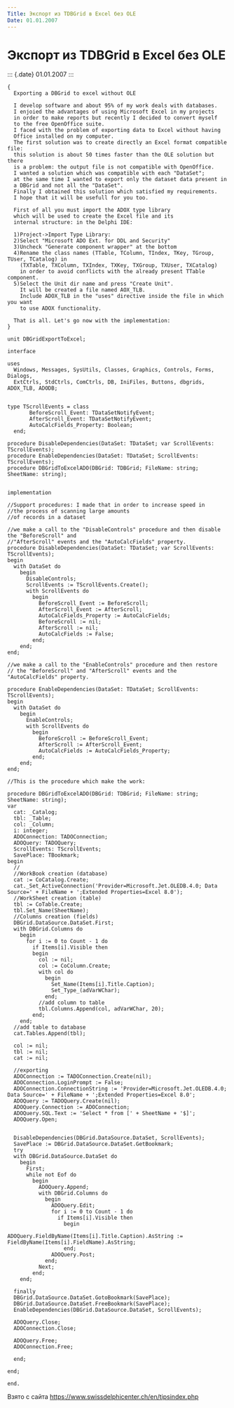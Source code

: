 ```yaml
---
Title: Экспорт из TDBGrid в Excel без OLE
Date: 01.01.2007
---
```



Экспорт из TDBGrid в Excel без OLE
==================================

::: {.date}
01.01.2007
:::

    { 
      Exporting a DBGrid to excel without OLE 
     
      I develop software and about 95% of my work deals with databases. 
      I enjoied the advantages of using Microsoft Excel in my projects 
      in order to make reports but recently I decided to convert myself 
      to the free OpenOffice suite. 
      I faced with the problem of exporting data to Excel without having 
      Office installed on my computer. 
      The first solution was to create directly an Excel format compatible file: 
      this solution is about 50 times faster than the OLE solution but there 
      is a problem: the output file is not compatible with OpenOffice. 
      I wanted a solution which was compatible with each "DataSet"; 
      at the same time I wanted to export only the dataset data present in 
      a DBGrid and not all the "DataSet". 
      Finally I obtained this solution which satisfied my requirements. 
      I hope that it will be usefull for you too. 
     
      First of all you must import the ADOX type library 
      which will be used to create the Excel file and its 
      internal structure: in the Delphi IDE: 
     
      1)Project->Import Type Library: 
      2)Select "Microsoft ADO Ext. for DDL and Security" 
      3)Uncheck "Generate component wrapper" at the bottom 
      4)Rename the class names (TTable, TColumn, TIndex, TKey, TGroup, TUser, TCatalog) in 
        (TXTable, TXColumn, TXIndex, TXKey, TXGroup, TXUser, TXCatalog) 
        in order to avoid conflicts with the already present TTable component. 
      5)Select the Unit dir name and press "Create Unit". 
        It will be created a file named AOX_TLB. 
        Include ADOX_TLB in the "uses" directive inside the file in which you want 
        to use ADOX functionality. 
     
      That is all. Let's go now with the implementation: 
    } 
     
    unit DBGridExportToExcel; 
     
    interface 
     
    uses 
      Windows, Messages, SysUtils, Classes, Graphics, Controls, Forms, Dialogs, 
      ExtCtrls, StdCtrls, ComCtrls, DB, IniFiles, Buttons, dbgrids, ADOX_TLB, ADODB; 
     
     
    type TScrollEvents = class 
           BeforeScroll_Event: TDataSetNotifyEvent; 
           AfterScroll_Event: TDataSetNotifyEvent; 
           AutoCalcFields_Property: Boolean; 
      end; 
     
    procedure DisableDependencies(DataSet: TDataSet; var ScrollEvents: TScrollEvents); 
    procedure EnableDependencies(DataSet: TDataSet; ScrollEvents: TScrollEvents); 
    procedure DBGridToExcelADO(DBGrid: TDBGrid; FileName: string; SheetName: string); 
     
     
    implementation 
     
    //Support procedures: I made that in order to increase speed in 
    //the process of scanning large amounts 
    //of records in a dataset 
     
    //we make a call to the "DisableControls" procedure and then disable the "BeforeScroll" and 
    //"AfterScroll" events and the "AutoCalcFields" property. 
    procedure DisableDependencies(DataSet: TDataSet; var ScrollEvents: TScrollEvents);
    begin
      with DataSet do
        begin
          DisableControls;
          ScrollEvents := TScrollEvents.Create();
          with ScrollEvents do
            begin
              BeforeScroll_Event := BeforeScroll;
              AfterScroll_Event := AfterScroll;
              AutoCalcFields_Property := AutoCalcFields;
              BeforeScroll := nil;
              AfterScroll := nil;
              AutoCalcFields := False;
            end;
        end;
    end;
     
    //we make a call to the "EnableControls" procedure and then restore
    // the "BeforeScroll" and "AfterScroll" events and the "AutoCalcFields" property.
     
    procedure EnableDependencies(DataSet: TDataSet; ScrollEvents: TScrollEvents);
    begin
      with DataSet do
        begin
          EnableControls;
          with ScrollEvents do
            begin
              BeforeScroll := BeforeScroll_Event;
              AfterScroll := AfterScroll_Event;
              AutoCalcFields := AutoCalcFields_Property;
            end;
        end;
    end;
     
    //This is the procedure which make the work: 
     
    procedure DBGridToExcelADO(DBGrid: TDBGrid; FileName: string; SheetName: string); 
    var 
      cat: _Catalog; 
      tbl: _Table; 
      col: _Column; 
      i: integer; 
      ADOConnection: TADOConnection; 
      ADOQuery: TADOQuery; 
      ScrollEvents: TScrollEvents; 
      SavePlace: TBookmark; 
    begin 
      // 
      //WorkBook creation (database) 
      cat := CoCatalog.Create; 
      cat._Set_ActiveConnection('Provider=Microsoft.Jet.OLEDB.4.0; Data Source=' + FileName + ';Extended Properties=Excel 8.0'); 
      //WorkSheet creation (table) 
      tbl := CoTable.Create; 
      tbl.Set_Name(SheetName); 
      //Columns creation (fields) 
      DBGrid.DataSource.DataSet.First; 
      with DBGrid.Columns do 
        begin 
          for i := 0 to Count - 1 do 
            if Items[i].Visible then 
            begin 
              col := nil; 
              col := CoColumn.Create; 
              with col do 
                begin 
                  Set_Name(Items[i].Title.Caption); 
                  Set_Type_(adVarWChar); 
                end; 
              //add column to table 
              tbl.Columns.Append(col, adVarWChar, 20); 
            end; 
        end; 
      //add table to database 
      cat.Tables.Append(tbl); 
     
      col := nil; 
      tbl := nil; 
      cat := nil; 
     
      //exporting 
      ADOConnection := TADOConnection.Create(nil); 
      ADOConnection.LoginPrompt := False; 
      ADOConnection.ConnectionString := 'Provider=Microsoft.Jet.OLEDB.4.0; Data Source=' + FileName + ';Extended Properties=Excel 8.0'; 
      ADOQuery := TADOQuery.Create(nil); 
      ADOQuery.Connection := ADOConnection; 
      ADOQuery.SQL.Text := 'Select * from [' + SheetName + '$]'; 
      ADOQuery.Open; 
     
     
      DisableDependencies(DBGrid.DataSource.DataSet, ScrollEvents); 
      SavePlace := DBGrid.DataSource.DataSet.GetBookmark; 
      try 
      with DBGrid.DataSource.DataSet do 
        begin 
          First; 
          while not Eof do 
            begin 
              ADOQuery.Append; 
              with DBGrid.Columns do 
                begin 
                  ADOQuery.Edit; 
                  for i := 0 to Count - 1 do 
                    if Items[i].Visible then 
                      begin 
                        ADOQuery.FieldByName(Items[i].Title.Caption).AsString := FieldByName(Items[i].FieldName).AsString; 
                      end; 
                  ADOQuery.Post; 
                end; 
              Next; 
            end; 
        end; 
     
      finally 
      DBGrid.DataSource.DataSet.GotoBookmark(SavePlace); 
      DBGrid.DataSource.DataSet.FreeBookmark(SavePlace); 
      EnableDependencies(DBGrid.DataSource.DataSet, ScrollEvents); 
     
      ADOQuery.Close; 
      ADOConnection.Close; 
     
      ADOQuery.Free; 
      ADOConnection.Free; 
     
      end; 
     
    end; 
     
    end. 

Взято с сайта <https://www.swissdelphicenter.ch/en/tipsindex.php>
